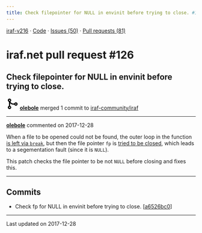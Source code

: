```yaml
---
title: Check filepointer for NULL in envinit before trying to close. #126
---
```


[iraf-v216](/iraf-v216) · [Code](https://github.com/iraf-community/iraf/tree/iraf-v216) · [Issues (50)](/iraf-v216/issues) · [Pull requests (81)](/iraf-v216/issues/pulls)

# iraf.net pull request #126
## Check filepointer for NULL in envinit before trying to close.
![merge](git-merge.svg) **[olebole](https://github.com/olebole)** merged 1 commit to [iraf-community/iraf](https://github.com/iraf-community/iraf/)

- - - -

**[olebole](https://github.com/olebole)** commented on 2017-12-28

When a file to be opened could not be found, the outer loop in the function [is left via `break`](https://github.com/iraf-community/iraf/blob/9590f45760a4791f3305407fb51c87f1282b32be/unix/boot/bootlib/envinit.c#L218-L221), but then the file pointer `fp` is [tried to be closed](https://github.com/iraf-community/iraf/blob/9590f45760a4791f3305407fb51c87f1282b32be/unix/boot/bootlib/envinit.c#L267), which leads to a segementation fault (since it is `NULL`).  
  
This patch checks the file pointer to be not `NULL` before closing and fixes this.
- - - -

## Commits

* Check fp for NULL in envinit before trying to close. [[a6526bc0](https://github.com/iraf-community/iraf/commit/a6526bc09e0c5728a7b2703a6538f9ab5a474c92)]

- - - -

Last updated on 2017-12-28
